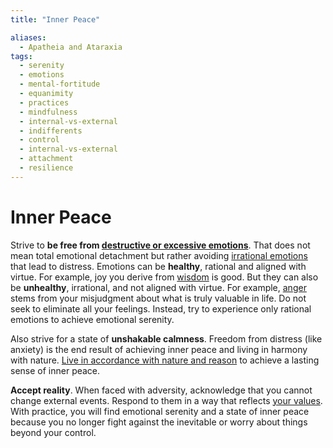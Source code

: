 ```yaml
---
title: "Inner Peace"

aliases:
  - Apatheia and Ataraxia
tags:
  - serenity
  - emotions
  - mental-fortitude
  - equanimity
  - practices
  - mindfulness
  - internal-vs-external
  - indifferents
  - control
  - internal-vs-external
  - attachment
  - resilience
---
```


# Inner Peace

Strive to **be free from [destructive or excessive
emotions](destructive-emotions.md)**. That does not mean total emotional
detachment but rather avoiding [irrational emotions](destructive-emotions.md)
that lead to distress. Emotions can be **healthy**, rational and aligned with
virtue. For example, joy you derive from [wisdom](wisdom.md) is good. But they
can also be **unhealthy**, irrational, and not aligned with virtue. For example,
[anger](anger.md) stems from your misjudgment about what is truly valuable in
life. Do not seek to eliminate all your feelings. Instead, try to experience
only rational emotions to achieve emotional serenity.

Also strive for a state of **unshakable calmness**. Freedom from distress (like
anxiety) is the end result of achieving inner peace and living in harmony with
nature. [Live in accordance with nature and reason](living-accordance-nature.md)
to achieve a lasting sense of inner peace.

**Accept reality**. When faced with adversity, acknowledge that you cannot
change external events. Respond to them in a way that reflects [your
values](cardinal-virtues.md). With practice, you will find emotional serenity
and a state of inner peace because you no longer fight against the inevitable or
worry about things beyond your control.
